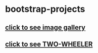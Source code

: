 # bootstrap-projects

## [click to see image gallery](https://lenazamnius.github.io/bootstrap-projects/img_gallery/img_gallery.html)

## [click to see TWO-WHEELER](https://lenazamnius.github.io/bootstrap-projects/two_wheeler/two_wheeler.html)